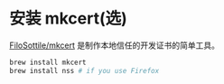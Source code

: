 # 安装 mkcert(选)

[FiloSottile/mkcert](https://github.com/FiloSottile/mkcert) 是制作本地信任的开发证书的简单工具。

```bash
brew install mkcert
brew install nss # if you use Firefox
```
